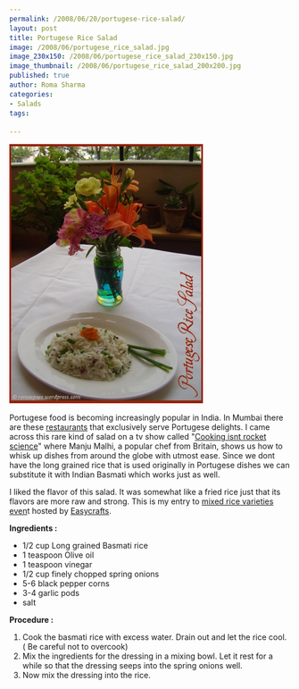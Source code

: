 ```yaml
--- 
permalink: /2008/06/20/portugese-rice-salad/
layout: post
title: Portugese Rice Salad
image: /2008/06/portugese_rice_salad.jpg
image_230x150: /2008/06/portugese_rice_salad_230x150.jpg
image_thumbnail: /2008/06/portugese_rice_salad_200x200.jpg
published: true
author: Roma Sharma
categories: 
- Salads
tags:

---
```

<a href="/2008/06/portugese_rice_salad.jpg"><img class="alignnone size-full wp-image-325" src="/2008/06/portugese_rice_salad.jpg" alt="" width="347" height="464" /></a>

Portugese food is becoming increasingly popular in India. In Mumbai there are these <a href="http://yellowpages.sulekha.com/mumbai/food-dining/restaurant/goan/mahim/goa-portuguese-restaurant.htm">restaurants</a> that exclusively serve Portugese delights. I came across this rare kind of salad on a tv show called "<a href="http://www.ndtvgoodtimes.com/lifestyle/GoodTimesShowPage.aspx?ShowID=6&amp;ShowCatID=2&amp;ShowCatTitle=Food&amp;ShowTitle=Cooking%20Isn't%20Rocket%20Science">Cooking isnt rocket science</a>" where Manju Malhi, a popular chef from Britain, shows us how to whisk up dishes from around the globe with utmost ease. Since we dont have the long grained rice that is used originally in Portugese dishes we can substitute it with Indian Basmati which works just as well.

I liked the flavor of this salad. It was somewhat like a fried rice just that its flavors are more raw and strong. This is my entry to <a href="http://simpleindianfood.blogspot.com/2008/06/mixed-rice-varieties-event.html">mixed rice varieties even</a>t hosted by <a href="http://simpleindianfood.blogspot.com">Easycrafts</a>.

<strong>Ingredients :</strong>
<ul>
	<li>1/2 cup Long grained Basmati rice</li>
	<li>1 teaspoon Olive oil</li>
	<li>1 teaspoon vinegar</li>
	<li>1/2 cup finely chopped spring onions</li>
	<li>5-6 black pepper corns</li>
	<li>3-4 garlic pods</li>
	<li>salt</li>
</ul>
<strong>Procedure :</strong>
<ol>
	<li>Cook the basmati rice with excess water. Drain out and let the rice cool. ( Be careful not to overcook)</li>
	<li>Mix the ingredients for the dressing in a mixing bowl. Let it rest for a while so that the dressing seeps into the spring onions well.</li>
	<li>Now mix the dressing into the rice.</li>
</ol>

